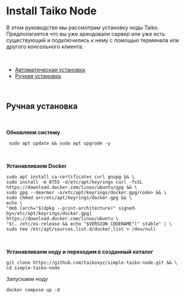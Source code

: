# Install Taiko Node
В этом руководстве мы рассмотрим установку ноды Taiko. Предполагается что вы уже арендовали сервер или уже есть существующий и подключились к нему с помощью терминала или другого консольного клиента.

<br/> 

<ul> 
 <li><a href="#automatic_install">Автоматическая установка</a></li> 
 <li><a href="#manual_install">Ручная установка</a></li> 
</ul>
<p name="automatic_install"> </p>

<br/>

<div name="manual_install">
 
 ## Ручная установка
 
 <br>
 
   <b>Обновляем систему</b>
   ```
    sudo apt update && sudo apt upgrade -y
   ```

 <br>
 
 <p>
 
  <b>Устанавливаем Docker</b>
  
  ```
  sudo apt install ca-certificates curl gnupg && \
  sudo install -m 0755 -d/etc/apt/keyrings curl -fsSL https://download.docker.com/linux/ubuntu/gpg && \
  sudo gpg --dearmor -o/etc/apt/keyrings/docker.gpg/code> && \
  sudo chmod a+r/etc/apt/keyrings/docker.gpg && \
  echo \
  "deb [arch="$(dpkg --print-architecture)" signed-by=/etc/apt/keyrings/docker.gpg] https://download.docker.com/linux/ubuntu \
  "$(. /etc/os-release && echo "$VERSION_CODENAME")" stable" | \
  sudo tee /etc/apt/sources.list.d/docker.list > /dev/null
  ```
  
  </p>

  <br>
  
   <b>Устанавливаем ноду и переходим в созданный каталог</b>
   
   ```
   git clone https://github.com/taikoxyz/simple-taiko-node.git && \
   cd simple-taiko-node
   ```

  Запускаем ноду
  ```
  docker compose up -d
  ```
  
  </div>

